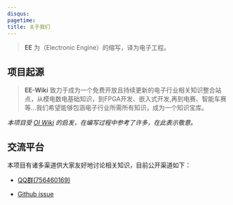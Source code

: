 ```yaml
---
disqus:
pagetime:
title: 关于我们
---
```


> **EE** 为（Electronic Engine）的缩写，译为电子工程。

## 项目起源

> **EE-Wiki** 致力于成为一个免费开放且持续更新的电子行业相关知识整合站点，从模电数电基础知识，到FPGA开发、嵌入式开发,再到电赛、智能车赛等...我们希望能够包涵电子行业所需所有知识，成为一个知识宝库。

*本项目受 [OI Wiki](https://oi-wiki.org/) 的启发，在编写过程中参考了许多，在此表示敬意。*

## 交流平台

本项目有诸多渠道供大家友好地讨论相关知识，目前公开渠道如下：

* [QQ群(756460169)](https://jq.qq.com/?_wv=1027&k=ex93ZPGh)

* [Github issue](https://github.com/EE-Wiki/EE-Wiki/issues)
